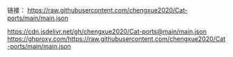 链接：
https://raw.githubusercontent.com/chengxue2020/Cat-ports/main/main.json

https://cdn.jsdelivr.net/gh/chengxue2020/Cat-ports@main/main.json
https://ghproxy.com/https://raw.githubusercontent.com/chengxue2020/Cat-ports/main/main.json
